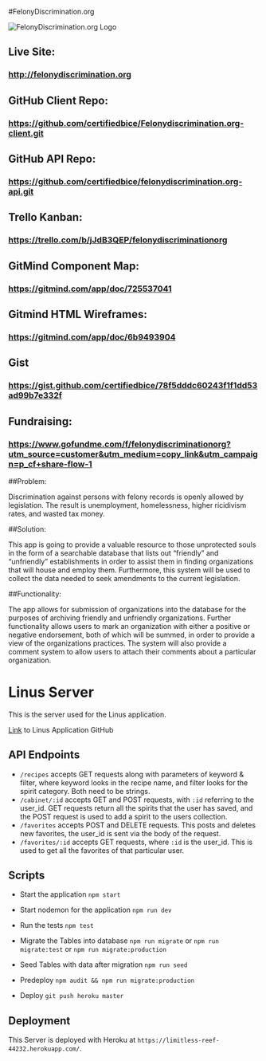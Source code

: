#FelonyDiscrimination.org

![FelonyDiscrimination.org Logo](http://felonydiscrimination.org/static/media/site-logo.d1c35237.png)

## Live Site:
### http://felonydiscrimination.org

## GitHub Client Repo:
### https://github.com/certifiedbice/Felonydiscrimination.org-client.git

## GitHub API Repo:
### https://github.com/certifiedbice/felonydiscrimination.org-api.git

## Trello Kanban:
### https://trello.com/b/jJdB3QEP/felonydiscriminationorg

## GitMind Component Map:
### https://gitmind.com/app/doc/725537041

## Gitmind HTML Wireframes:
### https://gitmind.com/app/doc/6b9493904

## Gist
### https://gist.github.com/certifiedbice/78f5dddc60243f1f1dd53ad99b7e332f

## Fundraising:
### https://www.gofundme.com/f/felonydiscriminationorg?utm_source=customer&utm_medium=copy_link&utm_campaign=p_cf+share-flow-1

##Problem:

Discrimination against persons with felony records is openly allowed by legislation. The result is unemployment, homelessness, higher ricidivism rates, and wasted tax money.

##Solution:

This app is going to provide a valuable resource to those unprotected souls in the form of a searchable database that lists out “friendly” and “unfriendly” establishments in order to assist them in finding organizations that will house and employ them. Furthermore, this system will be used to collect the data needed to seek amendments to the current legislation.

##Functionality:

The app allows for submission of organizations into the database for the purposes of archiving friendly
and unfriendly organizations. Further functionality allows users to mark an organization with either a
positive or negative endorsement, both of which will be summed, in order to provide a view of the
organizations practices. The system will also provide a comment system to allow users to attach their
comments about a particular organization.

# Linus Server

This is the server used for the Linus application.

[Link](https://github.com/thinkful-ei-jaguar/TaylorP-FirstCapstone) to Linus Application GitHub

## API Endpoints

+ `/recipes` accepts GET requests along with parameters of keyword & filter, where keyword looks in the recipe name, and filter looks for the spirit category. Both need to be strings.
+ `/cabinet/:id` accepts GET and POST requests, with `:id` referring to the user_id. GET requests return all the spirits that the user has saved, and the POST request is used to add a spirit to the users collection.
+ `/favorites` accepts POST and DELETE requests. This posts and deletes new favorites, the user_id is sent via the body of the request.
+ `/favorites/:id` accepts GET requests, where `:id` is the user_id. This is used to get all the favorites of that particular user.

## Scripts

+ Start the application `npm start`

+ Start nodemon for the application `npm run dev`

+ Run the tests `npm test`

+ Migrate the Tables into database ` npm run migrate ` or ` npm run migrate:test ` or `npm run migrate:production`

+ Seed Tables with data after migration `npm run seed`

+ Predeploy `npm audit && npm run migrate:production`

+ Deploy `git push heroku master`

## Deployment

This Server is deployed with Heroku at `https://limitless-reef-44232.herokuapp.com/`.